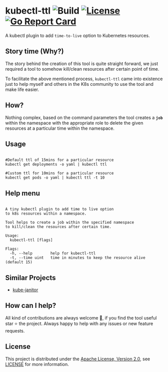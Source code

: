 # kubectl-ttl ![Build](https://github.com/TejaBeta/kubectl-ttl/workflows/Go/badge.svg) [![License](https://img.shields.io/badge/License-Apache%202.0-green.svg)](./LICENSE) [![Go Report Card](https://goreportcard.com/badge/github.com/tejabeta/kubectl-ttl)](https://goreportcard.com/report/github.com/tejabeta/kubectl-ttl)

A kubectl plugin to add `time-to-live` option to Kubernetes resources.

## Story time (Why?)

The story behind the creation of this tool is quite straight forward, we just required a tool to somehow kill/clean resources after certain point of time. 

To facilitate the above mentioned process, `kubectl-ttl` came into existence just to help myself and others in the K8s community to use the tool and make life easier. 

## How?

Nothing complex, based on the command parameters the tool creates a **`job`** within the namespace with the appropriate role to delete the given resources at a particular time within the namespace.

## Usage

```

#Default ttl of 15mins for a particular resource
kubectl get deployments -o yaml | kubectl ttl

#Custom ttl for 10mins for a particular resource
kubectl get pods -o yaml | kubectl ttl -t 10

```

## Help menu

```

A tiny kubectl plugin to add time to live option
to k8s resources within a namespace.

Tool helps to create a job within the specified namespace
to kill/clean the resources after certain time.

Usage:
  kubectl-ttl [flags]

Flags:
  -h, --help        help for kubectl-ttl
  -t, --time uint   time in minutes to keep the resource alive (default 15)

```

## Similar Projects

- [kube-janitor](https://github.com/hjacobs/kube-janitor)

## How can I help?

All kind of contributions are always welcome 👏, if you find the tool useful star ⭐️ the project. Always happy to help with any issues or new feature requests. 

## License
This project is distributed under the [Apache License, Version 2.0](http://www.apache.org/licenses/LICENSE-2.0), see [LICENSE](./LICENSE) for more information.
